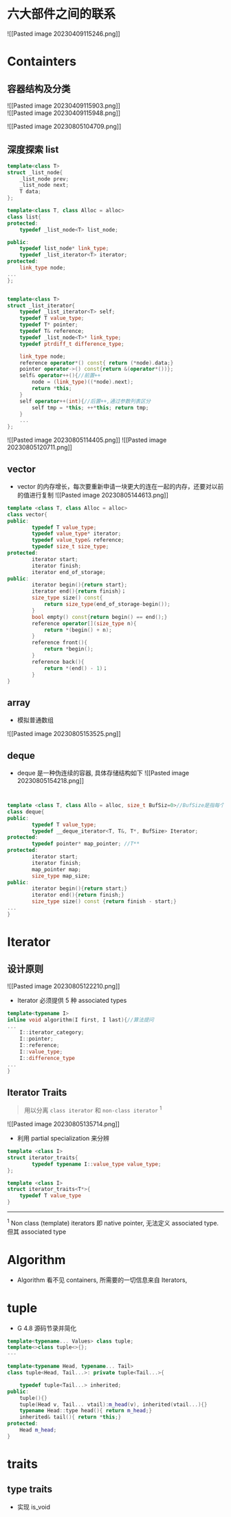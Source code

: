 # 六大部件之间的联系
![[Pasted image 20230409115246.png]]

# Containters
## 容器结构及分类

![[Pasted image 20230409115903.png]]   
![[Pasted image 20230409115948.png]]

![[Pasted image 20230805104709.png]]
## 深度探索 list


```cpp
template<class T>
struct _list_node{
	_list_node prev;
	_list_node next;
	T data;
};

template<class T, class Alloc = alloc>
class list{
protected:
	typedef _list_node<T> list_node;

public:
	typedef list_node* link_type;
	typedef _list_iterator<T> iterator;
protected:
	link_type node;
... 
};


template<class T>
struct _list_iterator{
	typedef _list_iterator<T> self;
	typedef T value_type;
	typedef T* pointer;
	typedef T& reference;
	typedef _list_node<T>* link_type;
	typedef ptrdiff_t difference_type;

	link_type node;
	reference operator*() const{ return (*node).data;}
	pointer operator->() const{return &(operator*())};
	self& operator++(){//前置++
		node = (link_type)((*node).next);
		return *this;
	}
	self operator++(int){//后置++,通过参数列表区分
		self tmp = *this; ++*this; return tmp;
	}
	...
};
```


![[Pasted image 20230805114405.png]]
![[Pasted image 20230805120711.png]]


## vector

- vector 的内存增长，每次要重新申请一块更大的连在一起的内存，还要对以前的值进行复制
![[Pasted image 20230805144613.png]]
```cpp
template <class T, class Alloc = alloc>
class vector{
public:
		typedef T value_type;
		typedef value_type* iterator;
		typedef value_type& reference;
		typedef size_t size_type;
protected:
		iterator start;
		iterator finish;
		iterator end_of_storage;
public:
		iterator begin(){return start};
		iterator end(){return finish}；
		size_type size() const{
			return size_type(end_of_storage-begin());
		}
		bool empty() const{return begin() == end();}
		reference operator[](size_type n){
			return *(begin() + n);
		}
		reference front(){
			return *begin();
		}
		reference back(){
			return *(end() - 1)；
		}
}
```


## array

- 模拟普通数组

 ![[Pasted image 20230805153525.png]]


## deque


- deque 是一种伪连续的容器, 具体存储结构如下
 ![[Pasted image 20230805154218.png]]
```cpp


template <class T, class Allo = alloc, size_t BufSiz=0>//BufSize是指每个buffer容纳的元素个数
class deque{
public:
		typedef T value_type;
		typedef __deque_iterator<T, T&, T*, BufSize> Iterator;
protected:
		typedef pointer* map_pointer; //T**
protected:
		iterator start;
		iterator finish;
		map_pointer map;
		size_type map_size;
public:
		iterator begin(){return start;}
		iterator end(){return finish;}
		size_type size() const {return finish - start;}
...
}
```
# Iterator 
## 设计原则


![[Pasted image 20230805122210.png]]

 - Iterator 必须提供 5 种 associated types

 
```cpp
template<typename I>
inline void algorithm(I first, I last){//算法提问
...
	I::iterator_category;
	I::pointer;
	I::reference;
	I::value_type;
	I::difference_type
...
}
```

##  Iterator Traits

> 用以分离 `class iterator` 和 `non-class iterator` <sup>1</sup>

![[Pasted image 20230805135714.png]]



-  利用 partial specialization 来分辨
 

```cpp
template <class I>
struct iterator_traits{
		typedef typename I::value_type value_type;
};

template <class I>
struct iterator_traits<T*>{
	typedef T value_type
}
```

--- 
<sup>1</sup>  Non class (template)  iterators 即 native pointer, 无法定义 associated type. 但其 associated type 




# Algorithm


 - Algorithm 看不见 containers, 所需要的一切信息来自 Iterators, 



# tuple


- G 4.8 源码节录并简化

```cpp
template<typename... Values> class tuple;
template<>class tuple<>{};
---

template<typename Head, typename... Tail>
class tuple<Head, Tail...>: private tuple<Tail...>{

	typedef tuple<Tail...> inherited;
public:
	tuple(){}
	tuple(Head v, Tail... vtail):m_head(v), inherited(vtail...){}
	typename Head::type head(){ return m_head;}
	inherited& tail(){ return *this;}
protected:
	Head m_head;
}


```




# traits


## type traits

  

- 实现 is_void
```cpp

```


 
